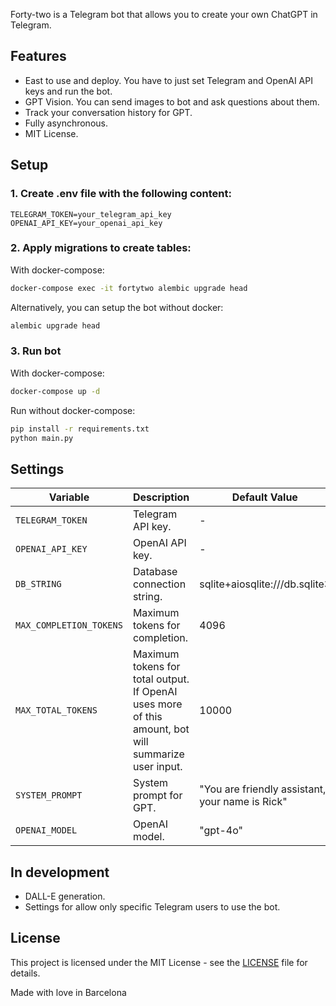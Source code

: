 Forty-two is a Telegram bot that allows you to create your own ChatGPT in Telegram.

## Features

- East to use and deploy. You have to just set Telegram and OpenAI API keys and run the bot.
- GPT Vision. You can send images to bot and ask questions about them.
- Track your conversation history for GPT.
- Fully asynchronous.
- MIT License.

## Setup

### 1. Create .env file with the following content:

```
TELEGRAM_TOKEN=your_telegram_api_key
OPENAI_API_KEY=your_openai_api_key
```

### 2. Apply migrations to create tables:

With docker-compose:

```bash
docker-compose exec -it fortytwo alembic upgrade head
```

Alternatively, you can setup the bot without docker:
```bash
alembic upgrade head
```

### 3. Run bot

With docker-compose:

```bash
docker-compose up -d
```

Run without docker-compose: 

```bash
pip install -r requirements.txt
python main.py
```

## Settings


| Variable                | Description                                                                                         | Default Value                                   |
|-------------------------|-----------------------------------------------------------------------------------------------------|-------------------------------------------------|
| `TELEGRAM_TOKEN`        | Telegram API key.                                                                                   | -                                               |
| `OPENAI_API_KEY`        | OpenAI API key.                                                                                     | -                                               |
| `DB_STRING`             | Database connection string.                                                                         | sqlite+aiosqlite:///db.sqlite3                  |
| `MAX_COMPLETION_TOKENS` | Maximum tokens for completion.                                                                      | 4096                                            |
| `MAX_TOTAL_TOKENS`      | Maximum tokens for total output. If OpenAI uses more of this amount, bot will summarize user input. | 10000                                           |
| `SYSTEM_PROMPT`         | System prompt for GPT.                                                                              | "You are friendly assistant, your name is Rick" |
| `OPENAI_MODEL`          | OpenAI model.                                                                                       | "gpt-4o"                                        |


## In development

- DALL-E generation.
- Settings for allow only specific Telegram users to use the bot.

## License

This project is licensed under the MIT License - see the [LICENSE](LICENSE) file for details.

Made with love in Barcelona
